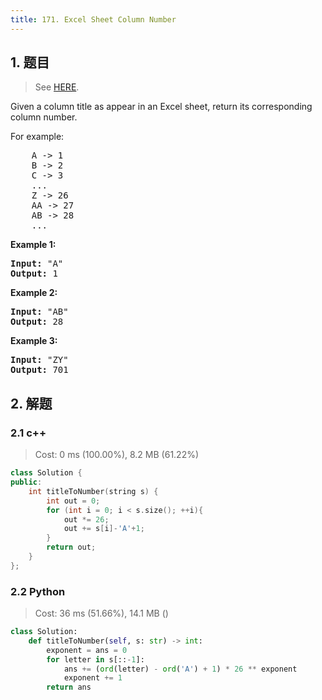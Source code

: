 ```yaml
---
title: 171. Excel Sheet Column Number
---
```


## 1. 题目

> See [HERE](https://leetcode.com/problems/excel-sheet-column-number/).

<div><p>Given a column title as appear in an Excel sheet, return its corresponding column number.</p>

<p>For example:</p>

<pre>    A -&gt; 1
    B -&gt; 2
    C -&gt; 3
    ...
    Z -&gt; 26
    AA -&gt; 27
    AB -&gt; 28 
    ...
</pre>

<p><strong>Example 1:</strong></p>

<pre><strong>Input:</strong> "A"
<strong>Output:</strong> 1
</pre>

<p><strong>Example 2:</strong></p>

<pre><strong>Input: </strong>"AB"
<strong>Output:</strong> 28
</pre>

<p><strong>Example 3:</strong></p>

<pre><strong>Input: </strong>"ZY"
<strong>Output:</strong> 701
</pre></div>

## 2. 解题

### 2.1 c++

> Cost: 0 ms (100.00%), 8.2 MB (61.22%)

```cpp
class Solution {
public:
    int titleToNumber(string s) {
        int out = 0;
        for (int i = 0; i < s.size(); ++i){
            out *= 26;
            out += s[i]-'A'+1;
        }
        return out;
    }
};
```

### 2.2 Python

> Cost: 36 ms (51.66%), 14.1 MB ()

```python
class Solution:
    def titleToNumber(self, s: str) -> int:
        exponent = ans = 0
        for letter in s[::-1]:
            ans += (ord(letter) - ord('A') + 1) * 26 ** exponent
            exponent += 1
        return ans
```
